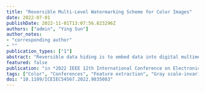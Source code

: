 ```yaml
---
title: "Reversible Multi-Level Watermarking Scheme for Color Images"
date: 2022-07-01
publishDate: 2022-11-01T13:07:56.823296Z
authors: ["admin", "Ying Sun"]
author_notes:
- "corresponding author"
- ""
publication_types: ["1"]
abstract: "Reversible data hiding is to embed data into digital multimedia, while the original multimedia and embedded data can be restored from the watermarked one without any loss. In this paper, we propose a novel Reversible Multi-Level Watermarking (RMLW) scheme for color images with grayscale invariance. Being different from the traditional reversible data hiding methods, we adapt the gray scale-invariant reversible watermarking method which keeps the grayscale of image unchanged as the information is embedded. In the RMLW, one feature region of high robustness is extracted and into which the watermarks are then embedded for multiple times. Lots of experiments have been conducted and the results show that the proposed scheme can extend the capacity efficiently while keep the characteristic of grayscale invariance."
featured: false
publication: "in *2022 IEEE 12th International Conference on Electronics Information and Emergency Communication (ICEIEC)*"
tags: ["Color", "Conferences", "Feature extraction", "Gray scale-invariant", "Gray-scale", "Histograms", "Reversible data hiding", "Reversible Multi-Level Watermarking (RMLW)", "Robustness", "Watermarking"]
doi: "10.1109/ICEIEC54567.2022.9835083"
---
```


